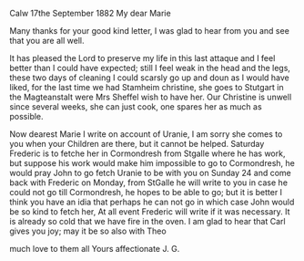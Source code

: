  Calw 17the September 1882
My dear Marie

Many thanks for your good kind letter, I was glad to hear from you and see that you are all well.

It has pleased the Lord to preserve my life in this last attaque and I feel better than I could have expected; still I feel weak in the head and the legs, these two days of cleaning I could scarsly go up and doun as I would have liked, for the last time we had Stamheim christine, she goes to Stutgart in the Magteanstalt were Mrs Sheffel wish to have her. Our Christine is unwell since several weeks, she can just cook, one spares her as much as possible.

Now dearest Marie I write on account of Uranie, I am sorry she comes to you when your Children are there, but it cannot be helped. Saturday Frederic is to fetche her in Cormondresh from Stgalle where he has work, but suppose his work would make him impossible to go to Cormondresh, he would pray John to go fetch Uranie to be with you on Sunday 24 and come back with Frederic on Monday, from StGalle he will write to you in case he could not go till Cormondresh, he hopes to be able to go; but it is better I think you have an idia that perhaps he can not go in which case John would be so kind to fetch her, At all event Frederic will write if it was necessary. 
It is already so cold that we have fire in the oven. I am glad to hear that Carl gives you joy; may it be so also with Theo

much love to them all
 Yours affectionate
 J. G.
